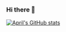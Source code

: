 ### Hi there 👋

<!--
**ApVen77/ApVen77** is a ✨ _special_ ✨ repository because its `README.md` (this file) appears on your GitHub profile.

Here are some ideas to get you started:

- 🔭 I’m currently working on ...
- 🌱 I’m currently learning ...
- 👯 I’m looking to collaborate on ...
- 🤔 I’m looking for help with ...
- 💬 Ask me about ...
- 📫 How to reach me: ...
- 😄 Pronouns: ...
- ⚡ Fun fact: ...
-->
[![April's GitHub stats](https://github-readme-stats.vercel.app/api?username=ApVen77)](https://github.com/ApVen77/github-readme-stats)
